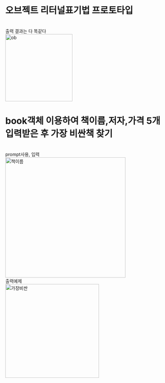 <h1>오브젝트 리터널표기법 프로토타입</h1>
<br>
출력 결과는 다 똑같다
<br>
<img width="210" alt="ob" src="https://github.com/Sossoh/WebP23/assets/128332587/9f09e2ec-c7bf-4dd3-84bb-850741cb167a">
<br>
<h1>book객체 이용하여 책이름,저자,가격 5개 입력받은 후 가장 비싼책 찾기</h1>
<br>
prompt사용, 입력
<br>
<img width="376" alt="책이름" src="https://github.com/Sossoh/WebP23/assets/128332587/1dd6bb5b-d134-45b4-960c-7c585987fd9d">
<br>
출력예제
<br>
<img width="293" alt="가장비싼" src="https://github.com/Sossoh/WebP23/assets/128332587/a0fefd17-d3e7-4004-a44b-4a7e435b6939">
